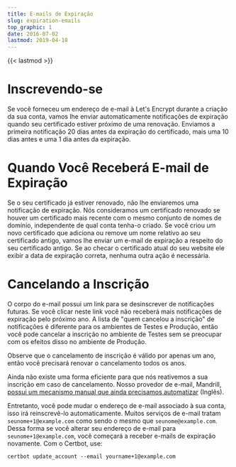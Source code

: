 ```yaml
---
title: E-mails de Expiração
slug: expiration-emails
top_graphic: 1
date: 2016-07-02
lastmod: 2019-04-18
---
```


{{< lastmod >}}

# Inscrevendo-se

Se você forneceu um endereço de e-mail à Let's Encrypt durante a criação da sua
conta, vamos lhe enviar automaticamente notificações de expiração quando seu certificado
estiver próximo de uma renovação. Enviamos a primeira notificação 20 dias antes
da expiração do certificado, mais uma 10 dias antes e uma 1 dia antes da expiração.

# Quando Você Receberá E-mail de Expiração 

Se o seu certificado já estiver renovado, não lhe enviaremos uma notificação de expiração. Nós
consideramos um certificado renovado se houver um certificado mais recente 
com o mesmo conjunto de nomes de domínio, independente de qual conta tenha-o criado.
Se você criou um novo certificado que adiciona ou remove um nome relativo ao seu
certificado antigo, vamos lhe enviar um e-mail de expiração a respeito do seu certificado antigo.
Se ao checar o certificado atual do seu website ele exibir
a data de expiração correta, nenhuma outra ação é necessária.  

# Cancelando a Inscrição

O corpo do e-mail possui um link para se desinscrever de notificações futuras. Se você
clicar neste link você não receberá mais notificações de expiração pelo próximo ano.
A lista de "quem cancelou a inscrição" de notificações é diferente para os ambientes de Testes e
Produção, então você pode cancelar a inscrição no ambiente de Testes sem se preocupar
com os efeitos disso no ambiente de Produção.

Observe que o cancelamento de inscrição é válido por apenas um ano, então você
precisará renovar o cancelamento todos os anos.

Ainda não existe uma forma eficiente para que nós reativemos a sua inscrição
em caso de cancelamento. Nosso provedor de e-mail, Mandrill, [possui um mecanismo manual que ainda precisamos 
automatizar](https://mandrill.zendesk.com/hc/en-us/articles/205582947-About-Unsubscribes) (Inglês).

Entretanto, você pode mudar o endereço de e-mail associado à sua conta, isso irá
reinscrevê-lo automaticamente. Muitos serviços de e-mail tratam `seunome+1@example.com` como
sendo o mesmo que `seunome@example.com`. Dessa forma se você alterar seu endereço de e-mail para
`seunome+1@example.com`, você começará a receber e-mails de expiração novamente. Com o Certbot,
use:

`certbot update_account --email yourname+1@example.com`
